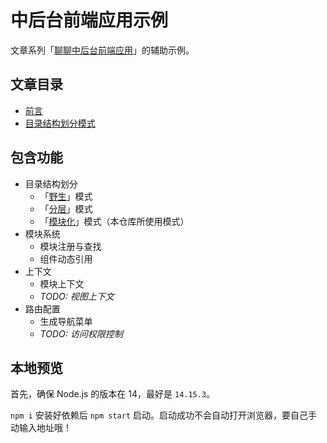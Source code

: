# 中后台前端应用示例

文章系列「[聊聊中后台前端应用](https://ourai.ws/series/talking-about-frontend-of-web-based-management-systems/)」的辅助示例。

## 文章目录

- [前言](https://ourai.ws/posts/reason-for-talking-about-frontend-of-web-based-management-systems)
- [目录结构划分模式](https://ourai.ws/posts/patterns-of-directory-structure-in-frontend-projects)

## 包含功能

- 目录结构划分
  - 「[野生](structure/wild)」模式
  - 「[分层](structure/layered)」模式
  - 「[模块化](structure/modularized)」模式（本仓库所使用模式）
- 模块系统
  - 模块注册与查找
  - 组件动态引用
- 上下文
  - 模块上下文
  - _TODO: 视图上下文_
- 路由配置
  - 生成导航菜单
  - _TODO: 访问权限控制_

## 本地预览

首先，确保 Node.js 的版本在 14，最好是 `14.15.3`。

`npm i` 安装好依赖后 `npm start` 启动。启动成功不会自动打开浏览器，要自己手动输入地址哦！

